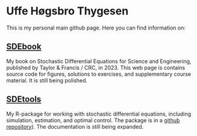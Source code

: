 # Uffe Høgsbro Thygesen

This is my personal main github page. Here you can find information on:

## [SDEbook](../SDEbook)

My book on Stochastic Differential Equations for Science and Engineering, published by Taylor & Francis / CRC, in 2023. This web page is contains source code for figures, solutions to exercises, and supplementary course material. It is still being polished. 

## [SDEtools](../SDEtools)

My R-package for working with stochastic differential equations, including simulation, estimation, and optimal control. The package is in a [github repository](https://github.com/Uffe-H-Thygesen/SDEtools)). The documentation is still being expanded. 
